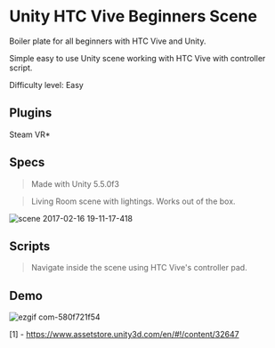 # Unity HTC Vive Beginners Scene

Boiler plate for all beginners with HTC Vive and Unity.

Simple easy to use Unity scene working with HTC Vive with controller script.

Difficulty level: Easy

## **Plugins**

Steam VR*

## **Specs**
>Made with Unity 5.5.0f3

>Living Room scene with lightings. Works out of the box.

![scene 2017-02-16 19-11-17-418](https://cloud.githubusercontent.com/assets/6363619/23035112/6555b5a2-f47e-11e6-8750-ba448b4b13c7.jpg)


## **Scripts**
>Navigate inside the scene using HTC Vive's controller pad.

## **Demo**

![ezgif com-580f721f54](https://cloud.githubusercontent.com/assets/6363619/23035460/743408d4-f47f-11e6-96fc-42847869876b.gif)



[1] - https://www.assetstore.unity3d.com/en/#!/content/32647
